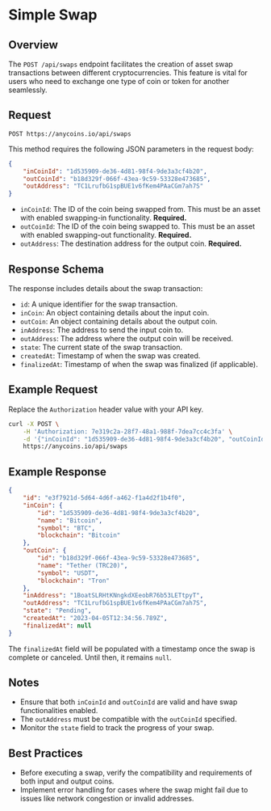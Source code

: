 # Simple Swap

## Overview

The `POST /api/swaps` endpoint facilitates the creation of asset swap transactions between different cryptocurrencies. This feature is vital for users who need to exchange one type of coin or token for another seamlessly.

## Request

```plaintext
POST https://anycoins.io/api/swaps
```

This method requires the following JSON parameters in the request body:

```json
{
    "inCoinId": "1d535909-de36-4d81-98f4-9de3a3cf4b20",
    "outCoinId": "b18d329f-066f-43ea-9c59-53328e473685",
    "outAddress": "TC1LrufbG1spBUE1v6fKem4PAaCGm7ah7S"
}
```

- `inCoinId`: The ID of the coin being swapped from. This must be an asset with enabled swapping-in functionality. **Required.**
- `outCoinId`: The ID of the coin being swapped to. This must be an asset with enabled swapping-out functionality. **Required.**
- `outAddress`: The destination address for the output coin. **Required.**

## Response Schema

The response includes details about the swap transaction:

- `id`: A unique identifier for the swap transaction.
- `inCoin`: An object containing details about the input coin.
- `outCoin`: An object containing details about the output coin.
- `inAddress`: The address to send the input coin to.
- `outAddress`: The address where the output coin will be received.
- `state`: The current state of the swap transaction.
- `createdAt`: Timestamp of when the swap was created.
- `finalizedAt`: Timestamp of when the swap was finalized (if applicable).

## Example Request

Replace the `Authorization` header value with your API key.

```bash
curl -X POST \
    -H 'Authorization: 7e319c2a-28f7-48a1-988f-7dea7cc4c3fa' \
    -d '{"inCoinId": "1d535909-de36-4d81-98f4-9de3a3cf4b20", "outCoinId": "b18d329f-066f-43ea-9c59-53328e473685", "outAddress": "TC1LrufbG1spBUE1v6fKem4PAaCGm7ah7S"}'
    https://anycoins.io/api/swaps
```

## Example Response

```json
{
    "id": "e3f7921d-5d64-4d6f-a462-f1a4d2f1b4f0",
    "inCoin": {
        "id": "1d535909-de36-4d81-98f4-9de3a3cf4b20",
        "name": "Bitcoin",
        "symbol": "BTC",
        "blockchain": "Bitcoin"
    },
    "outCoin": {
        "id": "b18d329f-066f-43ea-9c59-53328e473685",
        "name": "Tether (TRC20)",
        "symbol": "USDT",
        "blockchain": "Tron"
    },
    "inAddress": "1BoatSLRHtKNngkdXEeobR76b53LETtpyT",
    "outAddress": "TC1LrufbG1spBUE1v6fKem4PAaCGm7ah7S",
    "state": "Pending",
    "createdAt": "2023-04-05T12:34:56.789Z",
    "finalizedAt": null
}
```

The `finalizedAt` field will be populated with a timestamp once the swap is complete or canceled. Until then, it remains `null`.

## Notes

- Ensure that both `inCoinId` and `outCoinId` are valid and have swap functionalities enabled.
- The `outAddress` must be compatible with the `outCoinId` specified.
- Monitor the `state` field to track the progress of your swap.

## Best Practices

- Before executing a swap, verify the compatibility and requirements of both input and output coins.
- Implement error handling for cases where the swap might fail due to issues like network congestion or invalid addresses.
